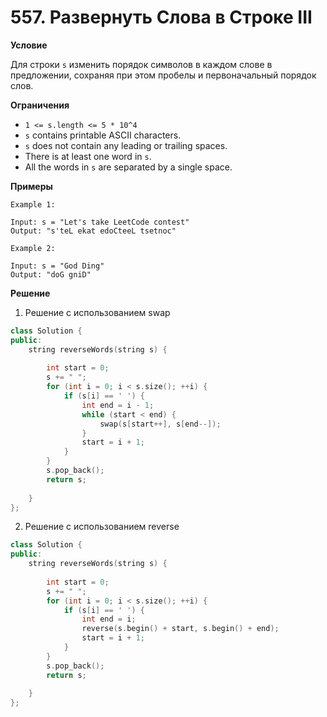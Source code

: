 # 557. Развернуть Слова в Строке III

**Условие**

Для строки `s` изменить порядок символов в каждом слове в предложении, сохраняя при этом пробелы и первоначальный порядок слов.

**Ограничения**
- `1 <= s.length <= 5 * 10^4`
- `s` contains printable ASCII characters.
- `s` does not contain any leading or trailing spaces.
- There is at least one word in `s`.
- All the words in `s` are separated by a single space.


**Примеры**
```
Example 1:

Input: s = "Let's take LeetCode contest"
Output: "s'teL ekat edoCteeL tsetnoc"

Example 2:

Input: s = "God Ding"
Output: "doG gniD"
```


**Решение**


1. Решение с использованием swap
```C++
class Solution {
public:
    string reverseWords(string s) {
        
        int start = 0;
        s += " ";
        for (int i = 0; i < s.size(); ++i) {
            if (s[i] == ' ') {
                int end = i - 1;
                while (start < end) {
                    swap(s[start++], s[end--]);
                }
                start = i + 1;
            }
        }
        s.pop_back();
        return s;
        
    }
};
```

2. Решение с использованием reverse
```C++
class Solution {
public:
    string reverseWords(string s) {
        
        int start = 0;
        s += " ";
        for (int i = 0; i < s.size(); ++i) {
            if (s[i] == ' ') {
                int end = i;
                reverse(s.begin() + start, s.begin() + end);
                start = i + 1;
            }
        }
        s.pop_back();
        return s;
        
    }
};
```





 


 



